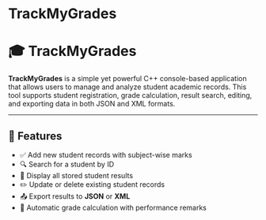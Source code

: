 # TrackMyGrades
# 🎓 TrackMyGrades

**TrackMyGrades** is a simple yet powerful C++ console-based application that allows users to manage and analyze student academic records. This tool supports student registration, grade calculation, result search, editing, and exporting data in both JSON and XML formats.

---

## 📌 Features

* ✅ Add new student records with subject-wise marks
* 🔍 Search for a student by ID
* 📄 Display all stored student results
* ✏️ Update or delete existing student records
* 📤 Export results to **JSON** or **XML**
* 🧮 Automatic grade calculation with performance remarks
